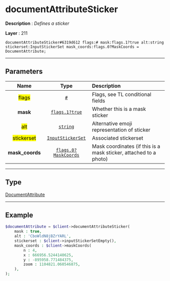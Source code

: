 # documentAttributeSticker

**Description** : *Defines a sticker*

**Layer** : 211

```tl
documentAttributeSticker#6319d612 flags:# mask:flags.1?true alt:string stickerset:InputStickerSet mask_coords:flags.0?MaskCoords = DocumentAttribute;
```

---

## Parameters

| Name | Type | Description |
| :---: | :---: | :--- |
| <mark>flags</mark> | [`#`](type/#) | Flags, see TL conditional fields |
| **mask** | [`flags.1?true`](type/true) | Whether this is a mask sticker |
| <mark>alt</mark> | [`string`](type/string) | Alternative emoji representation of sticker |
| <mark>stickerset</mark> | [`InputStickerSet`](type/InputStickerSet) | Associated stickerset |
| **mask_coords** | [`flags.0?MaskCoords`](type/MaskCoords) | Mask coordinates (if this is a mask sticker, attached to a photo) |

---

## Type

[DocumentAttribute](type/DocumentAttribute)

---

## Example

```php
$documentAttribute = $client->documentAttributeSticker(
	mask : true,
	alt : 'CboWldN8jBZrYARL',
	stickerset : $client->inputStickerSetEmpty(),
	mask_coords : $client->maskCoords(
		n : 4,
		x : 666956.5244140625,
		y : -895958.771484375,
		zoom : 1104821.060546875,
	),
);
```